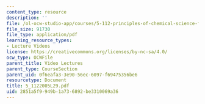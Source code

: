```yaml
---
content_type: resource
description: ''
file: /ol-ocw-studio-app/courses/5-112-principles-of-chemical-science-fall-2005/2851a5f9949b1a736892be3310069a36_5_1122005L29.pdf
file_size: 91730
file_type: application/pdf
learning_resource_types:
- Lecture Videos
license: https://creativecommons.org/licenses/by-nc-sa/4.0/
ocw_type: OCWFile
parent_title: Video Lectures
parent_type: CourseSection
parent_uid: 0f6eafa3-3e90-56ec-6097-f69475356be6
resourcetype: Document
title: 5_1122005L29.pdf
uid: 2851a5f9-949b-1a73-6892-be3310069a36
---
```

